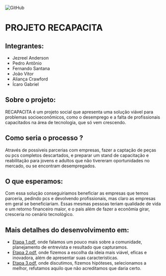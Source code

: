 ![GitHub](https://img.shields.io/github/license/Jezin010/Vida-e-carreira)
# PROJETO RECAPACITA
## Integrantes:
* Jezreel Anderson 
* Pedro Antônio 
* Fernando Santana 
* João Vitor 
* Aliança Crawford 
* Ícaro Gabriel 

## Sobre o projeto:
RECAPACITA é um projeto social que apresenta uma solução viável para problemas socioeconômicos,
como o desemprego e a falta de profissionais capacitados na área de tecnologia, que só vem crescendo.

## Como seria o processo ?

Através de possiveis parcerias com empresas, fazer a captação de peças ou pcs completos descartados,
e preparar um stand de capacitação e reabilitação para jovens e adultos que não tivereram oportunidades
no mercado, ou se encontram desempregados.

## O que esperamos:

Com essa solução conseguiriamos beneficiar as empresas que temos parceria, pedindo pcs e devolvendo profissionais, 
mas claro as empresas em geral se beneficiariam. Essas mesmas pessoas teriam qualidade de vida e um retorno financeiro maior,
e o pais além de fazer a econômia girar, cresceria no cenário tecnológico.


## Mais detalhes do desenvolvimento em:
* [Etapa 1.pdf](https://github.com/Jezin010/Vida-e-carreira/files/8912026/Etapa.1.pdf), onde falamos um pouco mais sobre a comunidade,
planejamento de entrevista e resultado que capturamos.
* [Etapa 2.pdf](https://github.com/Jezin010/Vida-e-carreira/files/8912049/Etapa.2.pdf), onde fizemos a escolha da ideia mais viável, eficas e inovadora,
além de apresentar suas caracteristicas.
* [Etapa 3.pdf](https://github.com/Jezin010/Vida-e-carreira/files/8911928/Etapa.3.pdf), onde discutimos, fizemos hipóteses, selecionamos a melhor,
refutamos aquilo que não acreditamos que daria certo.
